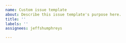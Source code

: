 ```yaml
---
name: Custom issue template
about: Describe this issue template's purpose here.
title: ''
labels: ''
assignees: jeffshumphreys

---
```




